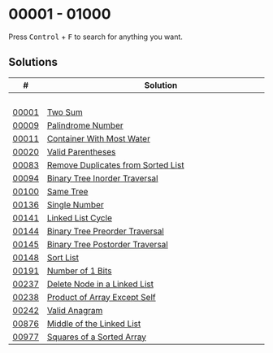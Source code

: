 # 00001 - 01000

Press <kbd>Control</kbd> + <kbd>F</kbd> to search for anything you want.
## Solutions

| # | Solution | Topic | Difficulty |
| --- | --- | --- | --- |
| | &emsp;&emsp;&emsp;&emsp;&emsp;&emsp;&emsp;&emsp;&emsp;&emsp;&emsp;&emsp;&emsp;&emsp;&emsp;&emsp;&emsp;&emsp;&emsp;&emsp;&emsp;&emsp;&emsp;&emsp;&emsp;&emsp;&emsp;&emsp; | &emsp;&emsp;&emsp;&emsp;&emsp;&emsp;&emsp;&emsp;&emsp;&emsp; | |  
| [00001](https://leetcode.com/problems/two-sum/) | [Two Sum](00001-00100/00001-two-sum.cpp) | `Hashmap` | Easy |  
| [00009](https://leetcode.com/problems/palindrome-number/) | [Palindrome Number](00001-00100/00009-palindrome-number.cpp) | `String` | Easy |  
| [00011](https://leetcode.com/problems/container-with-most-water/) | [Container With Most Water](00001-00100/00011-container-with-most-water.cpp) | `Two-Pointers` | Medium |  
| [00020](https://leetcode.com/problems/valid-parentheses/) | [Valid Parentheses](00001-00100/00020-valid-parentheses.cpp) | `Stack` | Easy |  
| [00083](https://leetcode.com/problems/remove-duplicates-from-sorted-list/) | [Remove Duplicates from Sorted List](00001-00100/00083-remove-duplicates-from-sorted-list.cpp) | `Linked-List` | Easy |  
| [00094](https://leetcode.com/problems/binary-tree-inorder-traversal/) | [Binary Tree Inorder Traversal](00001-00100/00094-binary-tree-inorder-traversal.cpp) | `Tree` | Easy |  
| [00100](https://leetcode.com/problems/same-tree/) | [Same Tree](00001-00100/00100-same-tree.cpp) | `Tree` | Easy |  
| [00136](https://leetcode.com/problems/single-number/) | [Single Number](00101-00200/00136-single-number.cpp) | `Bit-Hacks` | Easy |  
| [00141](https://leetcode.com/problems/linked-list-cycle/) | [Linked List Cycle](00101-00200/00141-linked-list-cycle.cpp) | `Hashmap` | Easy |  
| [00144](https://leetcode.com/problems/binary-tree-preorder-traversal/) | [Binary Tree Preorder Traversal](00101-00200/00144-binary-tree-preorder-traversal.cpp) | `Tree` | Easy |  
| [00145](https://leetcode.com/problems/binary-tree-postorder-traversal/) | [Binary Tree Postorder Traversal](00101-00200/00145-binary-tree-postorder-traversal.cpp) | `Tree` | Easy |  
| [00148](https://leetcode.com/problems/sort-list/) | [Sort List](00101-00200/00148-sort-list.cpp) | `Linked-List` | Medium |  
| [00191](https://leetcode.com/problems/number-of-1-bits/) | [Number of 1 Bits](00101-00200/00191-number-of-1-bits.cpp) | `Bit-Hacks` | Easy |  
| [00237](https://leetcode.com/problems/delete-node-in-a-linked-list/) | [Delete Node in a Linked List](00201-00300/00237-delete-node-in-a-linked-list.cpp) | `Linked-List` | Medium |  
| [00238](https://leetcode.com/problems/product-of-array-except-self/) | [Product of Array Except Self](00201-00300/00238-product-of-array-except-self.cpp) | `Prefix-Sum` | Medium |  
| [00242](https://leetcode.com/problems/valid-anagram/) | [Valid Anagram](00201-00300/00242-valid-anagram.cpp) | `Hashmap` | Easy |  
| [00876](https://leetcode.com/problems/middle-of-the-linked-list/) | [Middle of the Linked List](00801-00900/00876-middle-of-the-linked-list.cpp) | `Linked-List` | Easy |  
| [00977](https://leetcode.com/problems/squares-of-a-sorted-array/) | [Squares of a Sorted Array](00901-01000/00977-squares-of-a-sorted-array.cpp) | `Two-Pointers` | Easy |  
